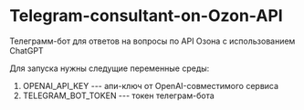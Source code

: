 # Telegram-consultant-on-Ozon-API
Телеграмм-бот для ответов на вопросы по API Озона с использованием ChatGPT

Для запуска нужны следущие переменные среды:
1. OPENAI_API_KEY --- апи-ключ от OpenAI-совместимого сервиса
2. TELEGRAM_BOT_TOKEN --- токен телеграм-бота